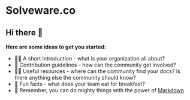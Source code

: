 # Solveware.co

## Hi there 👋

**Here are some ideas to get you started:**


- 🙋‍♀️ A short introduction - what is your organization all about?
- 🌈 Contribution guidelines - how can the community get involved?
- 👩‍💻 Useful resources - where can the community find your docs? Is there anything else the community should know?
- 🍿 Fun facts - what does your team eat for breakfast?
- 🧙 Remember, you can do mighty things with the power of [Markdown](https://docs.github.com/github/writing-on-github/getting-started-with-writing-and-formatting-on-github/basic-writing-and-formatting-syntax)

